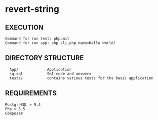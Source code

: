 # revert-string

EXECUTION
-------------------
    Command for run test: phpunit
    Command for run app: php cli.php name=Hello world! 
    
    
DIRECTORY STRUCTURE
-------------------

      App/             Application 
      sq.sql           Sql code and answers
      tests/           contains various tests for the basic application


REQUIREMENTS
------------
    PostgreSQL > 9.4
    Php > 5.5
    Composer
    